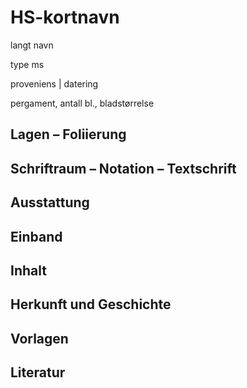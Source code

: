 # HS-kortnavn

langt navn
    
type ms
    
proveniens | datering
    
pergament, antall bl., bladstørrelse
    
## Lagen – Foliierung
    
## Schriftraum – Notation – Textschrift
    
## Ausstattung

## Einband
    
## Inhalt

## Herkunft und Geschichte

## Vorlagen

## Literatur
